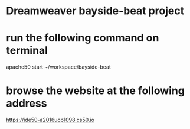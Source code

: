 # Dreamweaver bayside-beat project

# run the following command on terminal

apache50 start ~/workspace/bayside-beat

# browse the website at the following address

https://ide50-a2016ucp1098.cs50.io